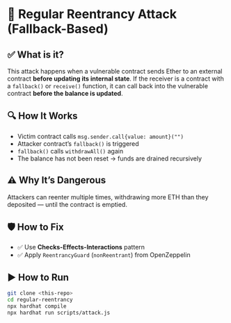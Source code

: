 # 🔁 Regular Reentrancy Attack (Fallback-Based)

## ✅ What is it?

This attack happens when a vulnerable contract sends Ether to an external contract **before updating its internal state**. If the receiver is a contract with a `fallback()` or `receive()` function, it can call back into the vulnerable contract **before the balance is updated**.

## 🔍 How It Works

- Victim contract calls `msg.sender.call{value: amount}("")`
- Attacker contract’s `fallback()` is triggered
- `fallback()` calls `withdrawAll()` again
- The balance has not been reset → funds are drained recursively

## ⚠️ Why It’s Dangerous

Attackers can reenter multiple times, withdrawing more ETH than they deposited — until the contract is emptied.

## 🛡️ How to Fix

- ✅ Use **Checks-Effects-Interactions** pattern
- ✅ Apply `ReentrancyGuard` (`nonReentrant`) from OpenZeppelin

## ▶️ How to Run

```bash
git clone <this-repo>
cd regular-reentrancy
npx hardhat compile
npx hardhat run scripts/attack.js
